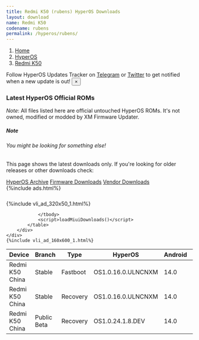 ```yaml
---
title: Redmi K50 (rubens) HyperOS Downloads
layout: download
name: Redmi K50
codename: rubens
permalink: /hyperos/rubens/
---
```

<nav aria-label="breadcrumb">
    <ol class="breadcrumb">
        <li class="breadcrumb-item"><a href="/">Home</a></li>
        <li class="breadcrumb-item"><a href="/hyperos/">HyperOS</a></li>
        <li class="breadcrumb-item active" aria-current="page"><a href="/hyperos/rubens/">Redmi K50</a></li>
    </ol>
</nav>
<div class="alert alert-primary alert-dismissible fade show" role="alert">
    Follow HyperOS Updates Tracker on <a href="https://t.me/MIUIUpdatesTracker" class="alert-link">Telegram</a>
     or <a href="https://twitter.com/MiFwUpdater" class="alert-link">Twitter</a> to get notified when a new update is out!
    <button type="button" class="close" data-dismiss="alert" aria-label="Close">
        <span aria-hidden="true">&times;</span>
    </button>
</div>

### Latest HyperOS Official ROMs
*Note*: All files listed here are official untouched HyperOS ROMs. It's not owned, modified or modded by XM Firmware Updater.
<div class="card">
  <div class="card-body">
    <h5 class="card-title">Note</h5>
    <h6 class="card-subtitle mb-2 text-muted">You might be looking for something else!</h6>
    <p class="card-text">This page shows the latest downloads only.
     If you're looking for older releases or other downloads check:</p>
    <a href="/archive/hyperos/rubens/" class="card-link">HyperOS Archive</a>
    <a href="/firmware/rubens/" class="card-link">Firmware Downloads</a>
    <a href="/vendor/rubens/" class="card-link">Vendor Downloads</a>
  </div>
</div>
{%include ads.html%}
<div class="row justify-content-center">
    <div class="col-10">
        <div class="table-responsive-md" style="margin-top: 25px;">
            {%include vli_ad_320x50_1.html%}
            <table id="miui" class="display dt-responsive nowrap compact table table-striped table-hover table-sm">
                <thead class="thead-dark">
                    <tr>
                        <th data-ref="device">Device</th>
                        <th data-ref="branch">Branch</th>
                        <th data-ref="type">Type</th>
                        <th data-ref="miui">HyperOS</th>
                        <th data-ref="android">Android</th>
                        <th data-ref="size">Size</th>
                        <th data-ref="size">Date</th>
                        <th data-ref="link">Link</th>
                    </tr>
                </thead>
                <tbody>
                <tr><td>Redmi K50 China</td><td>Stable</td><td>Fastboot</td><td>OS1.0.16.0.ULNCNXM</td><td>14.0</td><td>7.2 GB</td><td>2025-01-07</td><td><a href="/hyperos/rubens/stable/OS1.0.16.0.ULNCNXM/">Download</a></td></tr>
<tr><td>Redmi K50 China</td><td>Stable</td><td>Recovery</td><td>OS1.0.16.0.ULNCNXM</td><td>14.0</td><td>6.1 GB</td><td>2025-01-13</td><td><a href="/hyperos/rubens/stable/OS1.0.16.0.ULNCNXM/">Download</a></td></tr>
<tr><td>Redmi K50 China</td><td>Public Beta</td><td>Recovery</td><td>OS1.0.24.1.8.DEV</td><td>14.0</td><td>6.1 GB</td><td>2024-01-12</td><td><a href="/hyperos/rubens/public beta/OS1.0.24.1.8.DEV/">Download</a></td></tr>

                </tbody>
                <script>loadMiuiDownloads()</script>
            </table>
        </div>
    </div>
    {%include vli_ad_160x600_1.html%}
</div>
